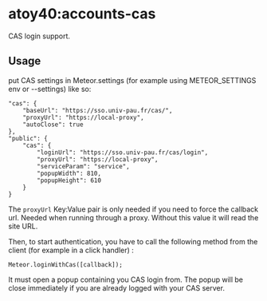 atoy40:accounts-cas
===================

CAS login support.

## Usage

put CAS settings in Meteor.settings (for example using METEOR_SETTINGS env or --settings) like so:

```
"cas": {
	"baseUrl": "https://sso.univ-pau.fr/cas/",
    "proxyUrl": "https://local-proxy",
 	"autoClose": true
},
"public": {
	"cas": {
		"loginUrl": "https://sso.univ-pau.fr/cas/login",
        "proxyUrl": "https://local-proxy",
		"serviceParam": "service",
		"popupWidth": 810,
		"popupHeight": 610
	}
}
```

The ```proxyUrl``` Key:Value pair is only needed if you need to force the callback url. Needed when running through a proxy. Without this value it will read the site URL.

Then, to start authentication, you have to call the following method from the client (for example in a click handler) :

```
Meteor.loginWithCas([callback]);
```

It must open a popup containing you CAS login from. The popup will be close immediately if you are already logged with your CAS server.
